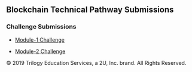 ## Blockchain Technical Pathway Submissions

### Challenge Submissions

* [Module-1 Challenge](Module_1/ChallengeSubmission.md)

* [Module-2 Challenge](Module_2/ChallengeSubmission.md)



© 2019 Trilogy Education Services, a 2U, Inc. brand. All Rights Reserved.
